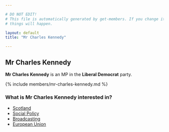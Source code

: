 ```yaml
---

# DO NOT EDIT!
# This file is automatically generated by get-members. If you change it, bad
# things will happen.

layout: default
title: "Mr Charles Kennedy"

---
```


## Mr Charles Kennedy

**Mr Charles Kennedy** is an MP in the **Liberal Democrat** party.

{% include members/mr-charles-kennedy.md %}

### What is Mr Charles Kennedy interested in?


* [Scotland](/interests/scotland.html)
* [Social Policy](/interests/social-policy.html)
* [Broadcasting](/interests/broadcasting.html)
* [European Union](/interests/european-union.html)

